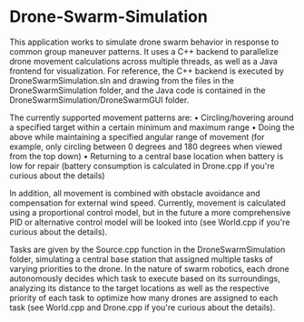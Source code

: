 # Drone-Swarm-Simulation

This application works to simulate drone swarm behavior in response to common group maneuver patterns. It uses a C++ backend to parallelize drone movement calculations across multiple threads, as well as a Java frontend for visualization. For reference, the C++ backend is executed by DroneSwarmSimulation.sln and drawing from the files in the DroneSwarmSimulation folder, and the Java code is contained in the DroneSwarmSimulation/DroneSwarmGUI folder.

The currently supported movement patterns are:
 •	Circling/hovering around a specified target within a certain minimum and maximum range
 •	Doing the above while maintaining a specified angular range of movement (for example, only circling between 0 degrees and 180 degrees when viewed from the top down)
 •	Returning to a central base location when battery is low for repair (battery consumption is calculated in Drone.cpp if you're curious about the details)

In addition, all movement is combined with obstacle avoidance and compensation for external wind speed. Currently, movement is calculated using a proportional control model, but in the future a more comprehensive PID or alternative control model will be looked into (see World.cpp if you're curious about the details).

Tasks are given by the Source.cpp function in the DroneSwarmSimulation folder, simulating a central base station that assigned multiple tasks of varying priorities to the drone. In the nature of swarm robotics, each drone autonomously decides which task to execute based on its surroundings, analyzing its distance to the target locations as well as the respective priority of each task to optimize how many drones are assigned to each task (see World.cpp and Drone.cpp if you're curious about the details).
